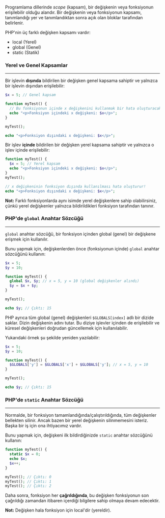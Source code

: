 Programlama dillerinde *scope* (kapsam), bir değişkenin veya fonksiyonun erişilebilir olduğu alandır. Bir değişkenin veya fonksiyonun kapsamı, tanımlandığı yer ve tanımlandıktan sonra açık olan bloklar tarafından belirlenir.

PHP'nin üç farklı değişken kapsamı vardır:

- local (Yerel)
- global (Genel)
- static (Statik)

### Yerel ve Genel Kapsamlar
---
Bir işlevin **dışında** bildirilen bir değişken genel kapsama sahiptir ve yalnızca bir işlevin dışından erişilebilir:

```PHP title:"Genel kapsama sahip bir değişken" hl:1 error:3-6
$x = 5; // Genel kapsam

function myTest() {
  // Bu fonksiyonun içinde x değişkenini kullanmak bir hata oluşturacaktır!
  echo "<p>Fonksiyon içindeki x değişkeni: $x</p>";
}

myTest();

echo "<p>Fonksiyon dışındaki x değişkeni: $x</p>";
```

Bir işlev **içinde** bildirilen bir değişken yerel kapsama sahiptir ve yalnızca o işlev içinde erişilebilir:

```PHP title:"Yerel kapsama sahip bir değişken" hl:2 error:8
function myTest() {
  $x = 5; // Yerel kapsam
  echo "<p>Fonksiyon içindeki x değişkeni: $x</p>";
}
myTest();

// x değişkeninin fonksiyon dışında kullanılması hata oluşturur!
echo "<p>Fonksiyon dışındaki x değişkeni: $x</p>";
```

**Not:** Farklı fonksiyonlarda aynı isimde yerel değişkenlere sahip olabilirsiniz, çünkü yerel değişkenler yalnızca bildirildikleri fonksiyon tarafından tanınır.

### PHP'de `global` Anahtar Sözcüğü
---
`global` anahtar sözcüğü, bir fonksiyon içinden global (genel) bir değişkene erişmek için kullanılır.

Bunu yapmak için, değişkenlerden önce (fonksiyonun içinde) `global` anahtar sözcüğünü kullanın:

```PHP title:"global anahtar sözcüğü" hl:5 
$x = 5;
$y = 10;

function myTest() {
  global $x, $y; // x = 5, y = 10 (global değişkenler alındı)
  $y = $x + $y;
}

myTest();

echo $y; // Çıktı: 15
```

PHP ayrıca tüm global (genel) değişkenleri `$GLOBALS[index]` adlı bir dizide saklar. Dizin değişkenin adını tutar. Bu diziye işlevler içinden de erişilebilir ve küresel değişkenleri doğrudan güncellemek için kullanılabilir.

Yukarıdaki örnek şu şekilde yeniden yazılabilir:

```PHP title:"$GLOBALS dizisi" hl:5
$x = 5;
$y = 10;

function myTest() {
  $GLOBALS['y'] = $GLOBALS['x'] + $GLOBALS['y']; // x = 5, y = 10
}

myTest();

echo $y; // Çıktı: 15
```

### PHP'de `static` Anahtar Sözcüğü
---
Normalde, bir fonksiyon tamamlandığında/çalıştırıldığında, tüm değişkenler bellekten silinir. Ancak bazen bir yerel değişkenin silinmemesini isteriz. Başka bir iş için ona ihtiyacımız vardır.

Bunu yapmak için, değişkeni ilk bildirdiğinizde `static` anahtar sözcüğünü kullanın:

```PHP title:"static anahtar sözcüğü" hl:2
function myTest() {
  static $x = 0;
  echo $x;
  $x++;
}

myTest(); // Çıktı: 0
myTest(); // Çıktı: 1
myTest(); // Çıktı: 2

```

Daha sonra, fonksiyon her **çağrıldığında**, bu değişken fonksiyonun son çağrıldığı zamandan itibaren içerdiği bilgilere sahip olmaya devam edecektir.

**Not:** Değişken hala fonksiyon için local'dir (yereldir).